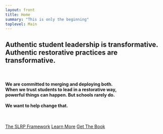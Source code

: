 ```yaml
---
layout: front
title: Home
summary: "This is only the beginning"
toplevel: Main
---
```


<h2><strong>Authentic student leadership is transformative.<br/>
Authentic restorative practices are transformative.</strong></h2><br/>

<h4>We are committed to merging and deploying both.<br/>
When we trust students to lead in a restorative way,<br/>
powerful things can happen. But schools rarely do.<br/><br/>
<strong>We want to help change that.</strong></h4><br/>

<a href="/framework" class="btn-get-started scrollto">The SLRP Framework</a> 
<a href="/resources" class="btn-get-started scrollto">Learn More</a> 
<a href="/book" class="btn-get-started scrollto">Get The Book</a>             
